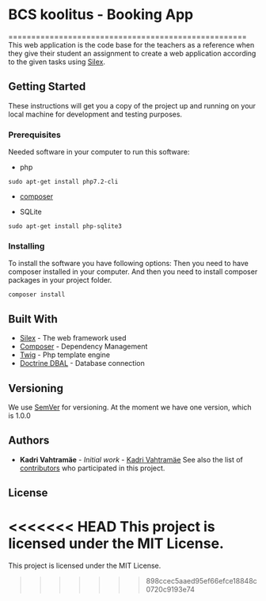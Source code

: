 # BCS koolitus - Booking App
====================================================
This web application is the code base for the teachers as a reference when they give their student an assignment to create a web application according to the given tasks using [Silex](http://silex.sensiolabs.org/).
## Getting Started
These instructions will get you a copy of the project up and running on your local machine for development and testing purposes.

### Prerequisites
Needed software in your computer to run this software:
* php
```
sudo apt-get install php7.2-cli
```
* [composer](https://getcomposer.org/download/)

* SQLite
```
sudo apt-get install php-sqlite3
```

### Installing
To install the software you have following options:
Then you need to have composer installed in your computer.
And then you need to install composer packages in your project folder.
```
composer install
```
## Built With
* [Silex](http://silex.sensiolabs.org/) - The web framework used
* [Composer](https://getcomposer.org/) - Dependency Management
* [Twig](http://twig.sensiolabs.org/) - Php template engine
* [Doctrine DBAL](http://docs.doctrine-project.org/projects/doctrine-dbal/en/latest/index.html) - Database connection

## Versioning
We use [SemVer](http://semver.org/) for versioning.
At the moment we have one version, which is 1.0.0

## Authors
* **Kadri Vahtramäe** - *Initial work* - [Kadri Vahtramäe](https://gitlab.com/KadriVahtramae)
See also the list of [contributors](www.i-smith.ee) who participated in this project.
## License
<<<<<<< HEAD
This project is licensed under the MIT License.
=======
This project is licensed under the MIT License.
>>>>>>> 898ccec5aaed95ef66efce18848c0720c9193e74
